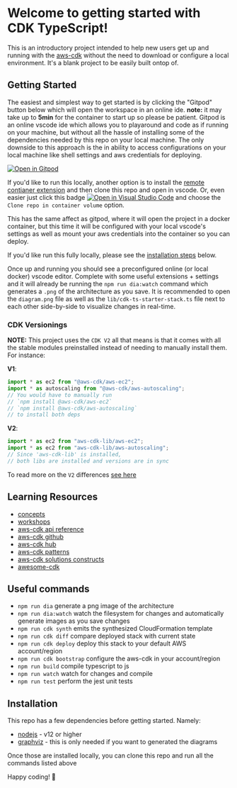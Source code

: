 # Welcome to getting started with CDK TypeScript!

This is an introductory project intended to help new users get up and running with the [aws-cdk](https://docs.aws.amazon.com/cdk/api/latest/docs/aws-construct-library.html) without the need to download or configure a local environment. It's a blank project to be easily built ontop of.

## Getting Started

The easiest and simplest way to get started is by clicking the "Gitpod" button below which will open the workspace in an online ide. **note:** it may take up to **5min** for the container to start up so please be patient. Gitpod is an online vscode ide which allows you to playaround and code as if running on your machine, but without all the hassle of installing some of the dependencies needed by this repo on your local machine. The only downside to this approach is the in ability to access configurations on your local machine like shell settings and aws credentials for deploying. 

[![Open in Gitpod](https://gitpod.io/button/open-in-gitpod.svg)](https://gitpod.io/#https://github.com/privogpynes/cdk-ts-starter)

If you'd like to run this locally, another option is to install the [remote contianer extension](https://marketplace.visualstudio.com/items?itemName=ms-vscode-remote.remote-containers) and then clone this repo and open in vscode. Or, even easier just click this badge [![Open in Visual Studio Code](https://open.vscode.dev/badges/open-in-vscode.svg)](https://open.vscode.dev/privogpynes/cdk-ts-starter) and choose the `Clone repo in container volume` option.

This has the same affect as gitpod, where it will open the project in a docker container, but this time it will be configured with your local vscode's settings as well as mount your aws credentials into the container so you can deploy.

If you'd like run this fully locally, please see the [installation steps](#installation) below.

Once up and running you should see a preconfigured online (or local docker) vscode editor. Complete with some useful extensions + settings and it will already be running the `npm run dia:watch` command which generates a `.png` of the architecture as you save. It is recommended to open the `diagram.png` file as well as the `lib/cdk-ts-starter-stack.ts` file next to each other side-by-side to visualize changes in real-time.

### CDK Versionings

**NOTE:** This project uses the `CDK V2` all that means is that it comes with all the stable modules preinstalled instead of needing to manually install them. For instance:

**V1**:

```ts
import * as ec2 from "@aws-cdk/aws-ec2";
import * as autoscaling from "@aws-cdk/aws-autoscaling";
// You would have to manually run
// `npm install @aws-cdk/aws-ec2`
// `npm install @aws-cdk/aws-autoscaling`
// to install both deps
```

**V2**:

```ts
import * as ec2 from "aws-cdk-lib/aws-ec2";
import * as ec2 from "aws-cdk-lib/aws-autoscaling";
// Since 'aws-cdk-lib' is installed,
// both libs are installed and versions are in sync
```

To read more on the `V2` differences [see here](https://docs.aws.amazon.com/cdk/latest/guide/work-with-cdk-v2.html)

## Learning Resources

- [concepts](https://docs.aws.amazon.com/cdk/latest/guide/constructs.html)
- [workshops](https://cdkworkshop.com/)
- [aws-cdk api reference](https://docs.aws.amazon.com/cdk/api/latest/docs/aws-construct-library.html)
- [aws-cdk github](https://github.com/aws/aws-cdk)
- [aws-cdk hub](https://cdk.dev/)
- [aws-cdk patterns](https://cdkpatterns.com/)
- [aws-cdk solutions constructs](https://github.com/awslabs/aws-solutions-constructs)
- [awesome-cdk](https://github.com/kolomied/awesome-cdk)

## Useful commands

- `npm run dia` generate a png image of the architecture
- `npm run dia:watch` watch the filesystem for changes and automatically generate images as you save changes
- `npm run cdk synth` emits the synthesized CloudFormation template
- `npm run cdk diff` compare deployed stack with current state
- `npm run cdk deploy` deploy this stack to your default AWS account/region
- `npm run cdk bootstrap` configure the aws-cdk in your account/region
- `npm run build` compile typescript to js
- `npm run watch` watch for changes and compile
- `npm run test` perform the jest unit tests

## Installation

This repo has a few dependencies before getting started. Namely:

- [nodejs](https://nodejs.org/en/download/) - v12 or higher
- [graphviz](http://www.graphviz.org/#download) - this is only needed if you want to generated the diagrams

Once those are installed locally, you can clone this repo and run all the commands listed above

Happy coding! 👋
